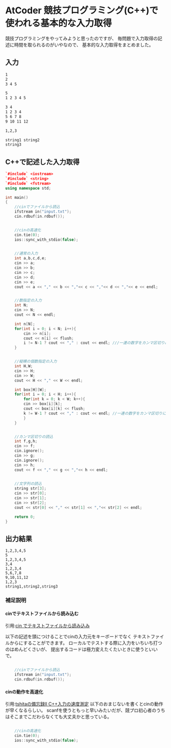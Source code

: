 # AtCoder 競技プログラミング(C++)で使われる基本的な入力取得
競技プログラミングをやってみようと思ったのですが、
毎問題で入力取得の記述に時間を取られるのがいやなので、
基本的な入力取得をまとめました。


## 入力

```input.txt
1
2 
3 4 5

5
1 2 3 4 5

3 4
1 2 3 4
5 6 7 8
9 10 11 12

1,2,3

string1 string2
string3
```

## C++で記述した入力取得

```main.cpp
`#include` <iostream>
`#include` <string>
`#include` <fstream>
using namespace std;

int main()
{
    //cinでファイルから読込
    ifstream in("input.txt");
    cin.rdbuf(in.rdbuf());


    //cinの高速化
    cin.tie(0);
    ios::sync_with_stdio(false);
    

    //通常の入力
    int a,b,c,d,e;
    cin >> a;
    cin >> b;
    cin >> c;
    cin >> d;
    cin >> e;
    cout << a << "," << b << ","<< c << ","<< d << ","<< e << endl;


    //数指定の入力
    int N;
    cin >> N;
    cout << N << endl;

    int n[N];
    for(int i = 0; i < N; i++){
        cin >> n[i];
        cout << n[i] << flush;
        i != N-1 ? cout << "," : cout << endl; ///一連の数字をカンマ区切りにし最後に改行を加える
    }


    //縦横の個数指定の入力
    int H,W;
    cin >> H;
    cin >> W;
    cout << H << "," << W << endl;

    int box[H][W];
    for(int i = 0; i < H; i++){
        for(int k = 0; k < W; k++){
        cin >> box[i][k];
        cout << box[i][k] << flush;
        k != W-1 ? cout << "," : cout << endl; //一連の数字をカンマ区切りにし最後に改行を加える
        }
    }


    //カンマ区切りの読込
    int f,g,h;
    cin >> f;
    cin.ignore();
    cin >> g;
    cin.ignore();
    cin >> h;
    cout << f << "," << g << ","<< h << endl;
    

    //文字列の読込
    string str[3];
    cin >> str[0];
    cin >> str[1];
    cin >> str[2];
    cout << str[0] << "," << str[1] << ","<< str[2] << endl;

    return 0;
}
```

## 出力結果
```out
1,2,3,4,5
5
1,2,3,4,5
3,4
1,2,3,4
5,6,7,8
9,10,11,12
1,2,3
string1,string2,string3
```

### 補足説明
#### cinでテキストファイルから読み込む
引用:[cin でテキストファイルから読み込み](https://qiita.com/_meki/items/559ff91f3e695de5600f)

以下の記述を頭につけることでcinの入力元をキーボードでなく
テキストファイルからにすることができます。
ローカルでテストする際に入力をいちいち打つのはめんどくさいが、
提出するコードは極力変えたくたいときに使うといいで。

```cpp

    //cinでファイルから読込
    ifstream in("input.txt");
    cin.rdbuf(in.rdbuf());
```

#### cinの動作を高速化
引用:[tshitaの備忘録Ⅱ C++入力の速度測定](http://tatanaideyo.hatenablog.com/entry/2014/10/24/214714)
以下のおまじないを書くとcinの動作が早くなるらしい。
scanfを使うともっと早いみたいだが、競プロ初心者のうちはそこまでこだわらなくても大丈夫かと思っている。

```cpp

    //cinの高速化
    cin.tie(0);
    ios::sync_with_stdio(false);
```
